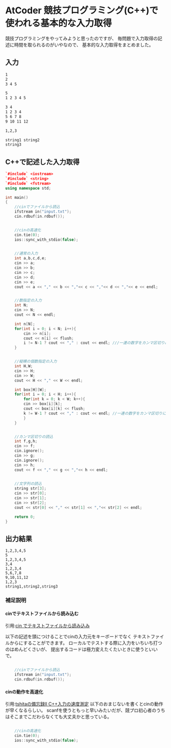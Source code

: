 # AtCoder 競技プログラミング(C++)で使われる基本的な入力取得
競技プログラミングをやってみようと思ったのですが、
毎問題で入力取得の記述に時間を取られるのがいやなので、
基本的な入力取得をまとめました。


## 入力

```input.txt
1
2 
3 4 5

5
1 2 3 4 5

3 4
1 2 3 4
5 6 7 8
9 10 11 12

1,2,3

string1 string2
string3
```

## C++で記述した入力取得

```main.cpp
`#include` <iostream>
`#include` <string>
`#include` <fstream>
using namespace std;

int main()
{
    //cinでファイルから読込
    ifstream in("input.txt");
    cin.rdbuf(in.rdbuf());


    //cinの高速化
    cin.tie(0);
    ios::sync_with_stdio(false);
    

    //通常の入力
    int a,b,c,d,e;
    cin >> a;
    cin >> b;
    cin >> c;
    cin >> d;
    cin >> e;
    cout << a << "," << b << ","<< c << ","<< d << ","<< e << endl;


    //数指定の入力
    int N;
    cin >> N;
    cout << N << endl;

    int n[N];
    for(int i = 0; i < N; i++){
        cin >> n[i];
        cout << n[i] << flush;
        i != N-1 ? cout << "," : cout << endl; ///一連の数字をカンマ区切りにし最後に改行を加える
    }


    //縦横の個数指定の入力
    int H,W;
    cin >> H;
    cin >> W;
    cout << H << "," << W << endl;

    int box[H][W];
    for(int i = 0; i < H; i++){
        for(int k = 0; k < W; k++){
        cin >> box[i][k];
        cout << box[i][k] << flush;
        k != W-1 ? cout << "," : cout << endl; //一連の数字をカンマ区切りにし最後に改行を加える
        }
    }


    //カンマ区切りの読込
    int f,g,h;
    cin >> f;
    cin.ignore();
    cin >> g;
    cin.ignore();
    cin >> h;
    cout << f << "," << g << ","<< h << endl;
    

    //文字列の読込
    string str[3];
    cin >> str[0];
    cin >> str[1];
    cin >> str[2];
    cout << str[0] << "," << str[1] << ","<< str[2] << endl;

    return 0;
}
```

## 出力結果
```out
1,2,3,4,5
5
1,2,3,4,5
3,4
1,2,3,4
5,6,7,8
9,10,11,12
1,2,3
string1,string2,string3
```

### 補足説明
#### cinでテキストファイルから読み込む
引用:[cin でテキストファイルから読み込み](https://qiita.com/_meki/items/559ff91f3e695de5600f)

以下の記述を頭につけることでcinの入力元をキーボードでなく
テキストファイルからにすることができます。
ローカルでテストする際に入力をいちいち打つのはめんどくさいが、
提出するコードは極力変えたくたいときに使うといいで。

```cpp

    //cinでファイルから読込
    ifstream in("input.txt");
    cin.rdbuf(in.rdbuf());
```

#### cinの動作を高速化
引用:[tshitaの備忘録Ⅱ C++入力の速度測定](http://tatanaideyo.hatenablog.com/entry/2014/10/24/214714)
以下のおまじないを書くとcinの動作が早くなるらしい。
scanfを使うともっと早いみたいだが、競プロ初心者のうちはそこまでこだわらなくても大丈夫かと思っている。

```cpp

    //cinの高速化
    cin.tie(0);
    ios::sync_with_stdio(false);
```
